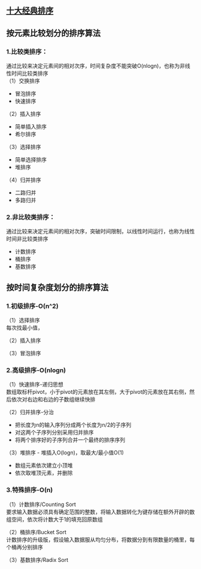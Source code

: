 ## [十大经典排序](https://www.cnblogs.com/onepixel/articles/7674659.html)

## 按元素比较划分的排序算法    
### 1.比较类排序：    
通过比较来决定元素间的相对次序，时间复杂度不能突破O(nlogn)，也称为非线性时间比较类排序        
（1）交换排序
- 冒泡排序     
- 快速排序         
   
（2）插入排序   
- 简单插入排序  
- 希尔排序      
     
（3）选择排序   
- 简单选择排序   
- 堆排序       
    
（4）归并排序   
- 二路归并 
- 多路归并    
  
 
### 2.非比较类排序：   
通过比较来决定元素间的相对次序，突破时间限制，以线性时间运行，也称为线性时间非比较类排序      
- 计数排序
- 桶排序
- 基数排序  

## 按时间复杂度划分的排序算法       
### 1.初级排序-O(n^2)     
（1）选择排序       
每次找最小值，

（2）插入排序      

（3）冒泡排序       

### 2.高级排序-O(nlogn)     
（1）快速排序-递归思想         
数组取标杆pivot，小于pivot的元素放在其左侧，大于pivot的元素放在其右侧，然后依次对右边和右边的子数组继续快排          

（2）归并排序-分治
- 把长度为n的输入序列分成两个长度为n/2的子序列
- 对这两个子序列分别采用归并排序
- 将两个排序好的子序列合并一个最终的排序序列          

（3）堆排序 - 堆插入O(logn)，取最大/最小值O(1) 
- 数组元素依次建立小顶堆
- 依次取堆顶元素，并删除    

### 3.特殊排序-O(n)    
（1）计数排序/Counting Sort       
要求输入数据必须具有确定范围的整数，将输入数据转化为键存储在额外开辟的数组空间，依次将计数大于1的填充回原数组       

（2）桶排序/Bucket Sort    
计数排序的升级版，假设输入数据服从均匀分布，将数据分到有限数量的桶里，每个桶再分别排序     

（3）基数排序/Radix Sort    






